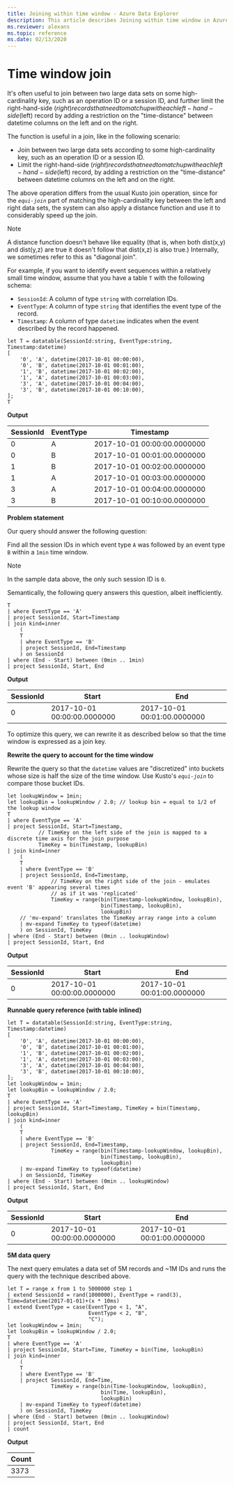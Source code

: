 ```yaml
---
title: Joining within time window - Azure Data Explorer
description: This article describes Joining within time window in Azure Data Explorer.
ms.reviewer: alexans
ms.topic: reference
ms.date: 02/13/2020
---
```

# Time window join

It's often useful to join between two large data sets on some high-cardinality key, such as an operation ID or a session ID, and further limit the right-hand-side ($right) records that need to match up with each left-hand-side ($left) record by adding a restriction on the "time-distance" between datetime columns on the left and on the right.

The function is useful in a join, like in the following scenario:
* Join between two large data sets according to some high-cardinality key, such as an operation ID or a session ID.
* Limit the right-hand-side ($right) records that need to match up with each left-hand-side ($left) record, by adding a restriction on the "time-distance" between datetime columns on the left and on the right.

The above operation differs from the usual Kusto join operation, since for the *`equi-join`* part of matching the high-cardinality key between the left and right data sets, the system can also apply a distance function and use it to considerably speed up the join.

> [!NOTE]
> A distance function doesn't behave like equality (that is, when both dist(x,y) and dist(y,z) are true it doesn't follow that dist(x,z) is also true.) Internally, we sometimes refer to this as "diagonal join".

For example, if you want to identify event sequences within a relatively small time window, assume that you have a table `T` with the following schema:

* `SessionId`: A column of type `string` with correlation IDs.
* `EventType`: A column of type `string` that identifies the event type of the record.
* `Timestamp`: A column of type `datetime` indicates when the event described by the record happened.

<!-- csl: https://help.kusto.windows.net/Samples -->
```kusto
let T = datatable(SessionId:string, EventType:string, Timestamp:datetime)
[
    '0', 'A', datetime(2017-10-01 00:00:00),
    '0', 'B', datetime(2017-10-01 00:01:00),
    '1', 'B', datetime(2017-10-01 00:02:00),
    '1', 'A', datetime(2017-10-01 00:03:00),
    '3', 'A', datetime(2017-10-01 00:04:00),
    '3', 'B', datetime(2017-10-01 00:10:00),
];
T
```

**Output**

|SessionId|EventType|Timestamp|
|---|---|---|
|0|A|2017-10-01 00:00:00.0000000|
|0|B|2017-10-01 00:01:00.0000000|
|1|B|2017-10-01 00:02:00.0000000|
|1|A|2017-10-01 00:03:00.0000000|
|3|A|2017-10-01 00:04:00.0000000|
|3|B|2017-10-01 00:10:00.0000000|


**Problem statement**

Our query should answer the following question:

   Find all the session IDs in which event type `A` was followed by an
   event type `B` within a `1min` time window.

> [!NOTE]
> In the sample data above, the only such session ID is `0`.

Semantically, the following query answers this question, albeit inefficiently.

```kusto
T 
| where EventType == 'A'
| project SessionId, Start=Timestamp
| join kind=inner
    (
    T 
    | where EventType == 'B'
    | project SessionId, End=Timestamp
    ) on SessionId
| where (End - Start) between (0min .. 1min)
| project SessionId, Start, End 

```

**Output**

|SessionId|Start|End|
|---|---|---|
|0|2017-10-01 00:00:00.0000000|2017-10-01 00:01:00.0000000|

To optimize this query, we can rewrite it as described below
so that the time window is expressed as a join key.

**Rewrite the query to account for the time window**

Rewrite the query so that the `datetime` values are "discretized" into buckets whose size is half the size of the time window. Use Kusto's *`equi-join`* to compare those bucket IDs.

```kusto
let lookupWindow = 1min;
let lookupBin = lookupWindow / 2.0; // lookup bin = equal to 1/2 of the lookup window
T 
| where EventType == 'A'
| project SessionId, Start=Timestamp,
          // TimeKey on the left side of the join is mapped to a discrete time axis for the join purpose
          TimeKey = bin(Timestamp, lookupBin)
| join kind=inner
    (
    T 
    | where EventType == 'B'
    | project SessionId, End=Timestamp,
              // TimeKey on the right side of the join - emulates event 'B' appearing several times
              // as if it was 'replicated'
              TimeKey = range(bin(Timestamp-lookupWindow, lookupBin),
                              bin(Timestamp, lookupBin),
                              lookupBin)
    // 'mv-expand' translates the TimeKey array range into a column
    | mv-expand TimeKey to typeof(datetime)
    ) on SessionId, TimeKey 
| where (End - Start) between (0min .. lookupWindow)
| project SessionId, Start, End 
```

**Output**

|SessionId|Start|End|
|---|---|---|
|0|2017-10-01 00:00:00.0000000|2017-10-01 00:01:00.0000000|

**Runnable query reference (with table inlined)**

<!-- csl: https://help.kusto.windows.net/Samples -->
```kusto
let T = datatable(SessionId:string, EventType:string, Timestamp:datetime)
[
    '0', 'A', datetime(2017-10-01 00:00:00),
    '0', 'B', datetime(2017-10-01 00:01:00),
    '1', 'B', datetime(2017-10-01 00:02:00),
    '1', 'A', datetime(2017-10-01 00:03:00),
    '3', 'A', datetime(2017-10-01 00:04:00),
    '3', 'B', datetime(2017-10-01 00:10:00),
];
let lookupWindow = 1min;
let lookupBin = lookupWindow / 2.0;
T 
| where EventType == 'A'
| project SessionId, Start=Timestamp, TimeKey = bin(Timestamp, lookupBin)
| join kind=inner
    (
    T 
    | where EventType == 'B'
    | project SessionId, End=Timestamp,
              TimeKey = range(bin(Timestamp-lookupWindow, lookupBin),
                              bin(Timestamp, lookupBin),
                              lookupBin)
    | mv-expand TimeKey to typeof(datetime)
    ) on SessionId, TimeKey 
| where (End - Start) between (0min .. lookupWindow)
| project SessionId, Start, End 
```

**Output**

|SessionId|Start|End|
|---|---|---|
|0|2017-10-01 00:00:00.0000000|2017-10-01 00:01:00.0000000|


**5M data query**

The next query emulates a data set of 5M records and ~1M IDs and runs the query with the technique described above.

<!-- csl: https://help.kusto.windows.net/Samples -->
```kusto
let T = range x from 1 to 5000000 step 1
| extend SessionId = rand(1000000), EventType = rand(3), Time=datetime(2017-01-01)+(x * 10ms)
| extend EventType = case(EventType < 1, "A",
                          EventType < 2, "B",
                          "C");
let lookupWindow = 1min;
let lookupBin = lookupWindow / 2.0;
T 
| where EventType == 'A'
| project SessionId, Start=Time, TimeKey = bin(Time, lookupBin)
| join kind=inner
    (
    T 
    | where EventType == 'B'
    | project SessionId, End=Time, 
              TimeKey = range(bin(Time-lookupWindow, lookupBin), 
                              bin(Time, lookupBin),
                              lookupBin)
    | mv-expand TimeKey to typeof(datetime)
    ) on SessionId, TimeKey 
| where (End - Start) between (0min .. lookupWindow)
| project SessionId, Start, End 
| count 
```

**Output**

|Count|
|---|
|3373|
